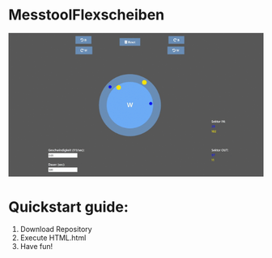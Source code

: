 # MesstoolFlexscheiben
![](animation.gif)

# Quickstart guide:
1. Download Repository
2. Execute HTML.html
3. Have fun!
